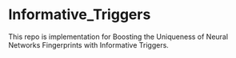 # Informative_Triggers
This repo is implementation for Boosting the Uniqueness of Neural Networks Fingerprints with Informative Triggers.
